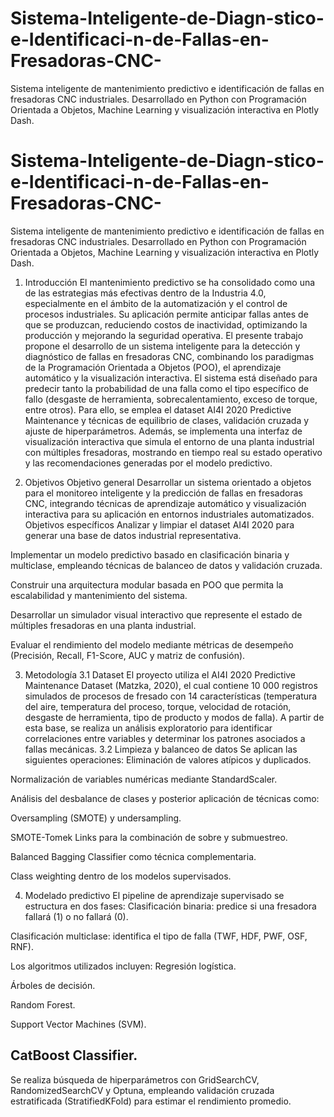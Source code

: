# Sistema-Inteligente-de-Diagn-stico-e-Identificaci-n-de-Fallas-en-Fresadoras-CNC-
Sistema inteligente de mantenimiento predictivo e identificación de fallas en fresadoras CNC industriales. Desarrollado en Python con Programación Orientada a Objetos, Machine Learning y visualización interactiva en Plotly Dash.
# Sistema-Inteligente-de-Diagn-stico-e-Identificaci-n-de-Fallas-en-Fresadoras-CNC-
Sistema inteligente de mantenimiento predictivo e identificación de fallas en fresadoras CNC industriales. Desarrollado en Python con Programación Orientada a Objetos, Machine Learning y visualización interactiva en Plotly Dash.
1. Introducción
El mantenimiento predictivo se ha consolidado como una de las estrategias más efectivas dentro de la Industria 4.0, especialmente en el ámbito de la automatización y el control de procesos industriales. Su aplicación permite anticipar fallas antes de que se produzcan, reduciendo costos de inactividad, optimizando la producción y mejorando la seguridad operativa.
El presente trabajo propone el desarrollo de un sistema inteligente para la detección y diagnóstico de fallas en fresadoras CNC, combinando los paradigmas de la Programación Orientada a Objetos (POO), el aprendizaje automático y la visualización interactiva.
 El sistema está diseñado para predecir tanto la probabilidad de una falla como el tipo específico de fallo (desgaste de herramienta, sobrecalentamiento, exceso de torque, entre otros). Para ello, se emplea el dataset AI4I 2020 Predictive Maintenance y técnicas de equilibrio de clases, validación cruzada y ajuste de hiperparámetros.
Además, se implementa una interfaz de visualización interactiva que simula el entorno de una planta industrial con múltiples fresadoras, mostrando en tiempo real su estado operativo y las recomendaciones generadas por el modelo predictivo.

2. Objetivos
Objetivo general
Desarrollar un sistema orientado a objetos para el monitoreo inteligente y la predicción de fallas en fresadoras CNC, integrando técnicas de aprendizaje automático y visualización interactiva para su aplicación en entornos industriales automatizados.
Objetivos específicos
Analizar y limpiar el dataset AI4I 2020 para generar una base de datos industrial representativa.


Implementar un modelo predictivo basado en clasificación binaria y multiclase, empleando técnicas de balanceo de datos y validación cruzada.


Construir una arquitectura modular basada en POO que permita la escalabilidad y mantenimiento del sistema.


Desarrollar un simulador visual interactivo que represente el estado de múltiples fresadoras en una planta industrial.


Evaluar el rendimiento del modelo mediante métricas de desempeño (Precisión, Recall, F1-Score, AUC y matriz de confusión).



3. Metodología
3.1 Dataset
El proyecto utiliza el AI4I 2020 Predictive Maintenance Dataset (Matzka, 2020), el cual contiene 10 000 registros simulados de procesos de fresado con 14 características (temperatura del aire, temperatura del proceso, torque, velocidad de rotación, desgaste de herramienta, tipo de producto y modos de falla).
 A partir de esta base, se realiza un análisis exploratorio para identificar correlaciones entre variables y determinar los patrones asociados a fallas mecánicas.
3.2 Limpieza y balanceo de datos
Se aplican las siguientes operaciones:
Eliminación de valores atípicos y duplicados.


Normalización de variables numéricas mediante StandardScaler.


Análisis del desbalance de clases y posterior aplicación de técnicas como:


Oversampling (SMOTE) y undersampling.



SMOTE-Tomek Links para la combinación de sobre y submuestreo.


Balanced Bagging Classifier como técnica complementaria.


Class weighting dentro de los modelos supervisados.



4. Modelado predictivo
El pipeline de aprendizaje supervisado se estructura en dos fases:
Clasificación binaria: predice si una fresadora fallará (1) o no fallará (0).


Clasificación multiclase: identifica el tipo de falla (TWF, HDF, PWF, OSF, RNF).


Los algoritmos utilizados incluyen:
Regresión logística.


Árboles de decisión.


Random Forest.


Support Vector Machines (SVM).


CatBoost Classifier.
-

Se realiza búsqueda de hiperparámetros con GridSearchCV, RandomizedSearchCV y Optuna, empleando validación cruzada estratificada (StratifiedKFold) para estimar el rendimiento promedio.

